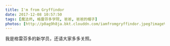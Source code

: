 ```yaml
---
title: I'm from Gryffindor
date: 2017-12-08 10:57:50
tags: [魔法师, 格雷芬多学院, 爸爸, 爸爸的帽子]
photos: [http://p0ag9h8ja.bkt.clouddn.com/iamfromgryffindor.jpeg?imageView2/5/w/400/h/300/format/webp/interlace/1/q/100|imageslim]
---
```

我是格雷芬多的新学员，还请大家多多关照。
